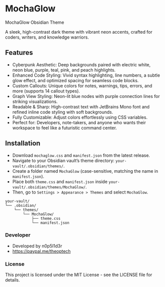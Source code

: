 # MochaGlow
MochaGlow Obsidian Theme

A sleek, high-contrast dark theme with vibrant neon accents, crafted for coders, writers, and knowledge warriors.


## Features

- Cyberpunk Aesthetic: Deep backgrounds paired with electric white, neon blue, purple, teal, pink, and peach highlights.  
- Enhanced Code Styling: Vivid syntax highlighting, line numbers, a subtle glow effect, and optimized spacing for seamless code blocks.  
- Custom Callouts: Unique colors for notes, warnings, tips, errors, and more (supports 14 callout types).  
- Graph View Styling: Neon-lit blue nodes with purple connection lines for striking visualizations.  
- Readable & Sharp: High-contrast text with JetBrains Mono font and refined inline code styling with soft backgrounds.  
- Fully Customizable: Adjust colors effortlessly using CSS variables.  
- Perfect for: Developers, note-takers, and anyone who wants their workspace to feel like a futuristic command center.

## Installation

- Download `mochaglow.css` and `manifest.json` from the latest release.
- Navigate to your Obsidian vault’s theme directory: `your-vault/.obsidian/themes/`.
- Create a folder named `MochaGlow` (case-sensitive, matching the name in `manifest.json`).
- Place both `theme.css` and `manifest.json` inside `your-vault/.obsidian/themes/MochaGlow/`.
- Then, go to `Settings > Appearance > Themes` and select `MochaGlow`.  

```
your-vault/
└── .obsidian/
    └── themes/
        └── MochaGlow/
            ├── theme.css
            └── manifest.json
```

### Developer

- Developed by n0p5l1d3r
- https://paypal.me/theoptech

### License

This project is licensed under the MIT License - see the LICENSE file for details.
